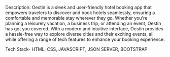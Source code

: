 Description:
Oestin is a sleek and user-friendly hotel booking app that empowers travelers to discover and book hotels seamlessly, ensuring a comfortable and memorable stay wherever they go. Whether you're planning a leisurely vacation, a business trip, or attending an event, Oestin has got you covered. With a modern and intuitive interface, Oestin provides a hassle-free way to explore diverse cities and their exciting events, all while offering a range of tech features to enhance your booking experience.

Tech Stack-  HTML, CSS, JAVASCRIPT, JSON SERVER, BOOTSTRAP

